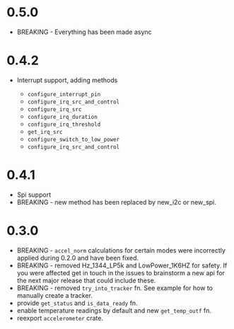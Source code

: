 # 0.5.0
* BREAKING - Everything has been made async

# 0.4.2
* Interrupt support, adding methods
    
    - `configure_interrupt_pin`
    - `configure_irq_src_and_control`
    - `configure_irq_src`
    - `configure_irq_duration`
    - `configure_irq_threshold`
    - `get_irq_src`
    - `configure_switch_to_low_power`
    - `configure_irq_src_and_control`

# 0.4.1
* Spi support
* BREAKING - new method has been replaced by new_i2c or new_spi.

# 0.3.0

* BREAKING - `accel_norm` calculations for certain modes were incorrectly applied during 0.2.0 and have been fixed.
* BREAKING - removed Hz_1344_LP5k and LowPower_1K6HZ for safety. If you were affected get in touch in the issues to brainstorm a new api for the next major release that could include these.
* BREAKING - removed `try_into_tracker` fn. See example for how to manually create a tracker.
* provide `get_status` and `is_data_ready` fn.
* enable temperature readings by default and new `get_temp_outf` fn.
* reexport `accelerometer` crate.
